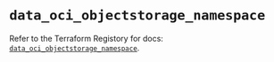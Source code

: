 # `data_oci_objectstorage_namespace`

Refer to the Terraform Registory for docs: [`data_oci_objectstorage_namespace`](https://registry.terraform.io/providers/oracle/oci/6.18.0/docs/data-sources/objectstorage_namespace).
